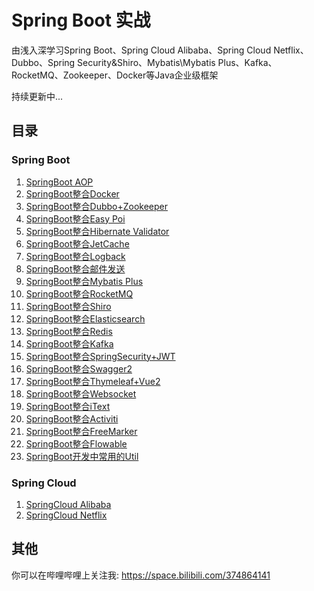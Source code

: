 # Spring Boot 实战

由浅入深学习Spring Boot、Spring Cloud Alibaba、Spring Cloud Netflix、Dubbo、Spring Security&Shiro、Mybatis\Mybatis
Plus、Kafka、RocketMQ、Zookeeper、Docker等Java企业级框架

持续更新中...

## 目录

### Spring Boot

1. [SpringBoot AOP](./springboot-aop)
2. [SpringBoot整合Docker](./springboot-docker)
3. [SpringBoot整合Dubbo+Zookeeper](./springboot-dubbo-zookeeper)
4. [SpringBoot整合Easy Poi](./springboot-easypoi)
5. [SpringBoot整合Hibernate Validator](./springboot-hibernate-validator)
6. [SpringBoot整合JetCache](./springboot-jetcache)
7. [SpringBoot整合Logback](./springboot-logback)
8. [SpringBoot整合邮件发送](./springboot-mail)
9. [SpringBoot整合Mybatis Plus](./springboot-mybatisplus)
10. [SpringBoot整合RocketMQ](./springboot-rocketmq)
11. [SpringBoot整合Shiro](./springboot-shiro)
12. [SpringBoot整合Elasticsearch](./springboot-springdata-elasticsearch)
13. [SpringBoot整合Redis](./springboot-springdata-redis)
14. [SpringBoot整合Kafka](./springboot-springkafka)
15. [SpringBoot整合SpringSecurity+JWT](./springboot-springsecurity-jwt)
16. [SpringBoot整合Swagger2](./springboot-swagger2)
17. [SpringBoot整合Thymeleaf+Vue2](./springboot-thymeleaf-vue2)
18. [SpringBoot整合Websocket](./springboot-websocket)
19. [SpringBoot整合iText](./springboot-itext)
20. [SpringBoot整合Activiti](./springboot-activiti)
21. [SpringBoot整合FreeMarker](./springboot-freemarker-vue2)
22. [SpringBoot整合Flowable](./springboot-flowable)
23. [SpringBoot开发中常用的Util](./springboot-utils)

### Spring Cloud

1. [SpringCloud Alibaba](./springcloud-alibaba)
2. [SpringCloud Netflix](./springcloud-netflix)

## 其他

你可以在哔哩哔哩上关注我: https://space.bilibili.com/374864141